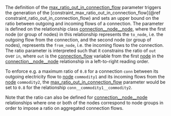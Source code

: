 The definition of the [max\_ratio\_out\_in\_connection\_flow](@ref) parameter triggers the generation of the
[constraint\_max\_ratio\_out\_in\_connection\_flow](@ref constraint_ratio_out_in_connection_flow)
and sets an upper bound on the ratio between outgoing and incoming flows of a connection.
The parameter is defined on the relationship class [connection\_\_node\_\_node](@ref),
where the first node (or group of nodes) in this relationship represents the `to_node`,
i.e. the outgoing flow from the connection, and the second node (or group of nodes),
represents the `from_node`, i.e. the incoming flows to the connection.
The ratio parameter is interpreted such that it constrains the ratio of `out` over `in`,
where `out` is the [connection\_flow](@ref) variable from the first [node](@ref) in the [connection\_\_node\_\_node](@ref) relationship
in a left-to-right reading order.

To enforce e.g. a maximum ratio of `0.8` for a connection `conn` between its outgoing electricity flow to [node](@ref) `commodity1` and its incoming flows from the [node](@ref) `commodity2`, the [max\_ratio\_out\_in\_connection\_flow](@ref) parameter would be set to `0.8` for the relationship `conn__commodity1__commodity2`.

Note that the ratio can also be defined for [connection\_\_node\_\_node](@ref) relationships where one or both of the nodes correspond to node groups in order to impose a ratio on aggregated connection flows.